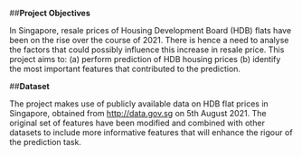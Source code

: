 ##**Project Objectives**

In Singapore, resale prices of Housing Development Board (HDB) flats have been on the rise over the course of 2021. There is hence a need to analyse the factors that could possibly influence this increase in resale price.
This project aims to:
(a) perform prediction of HDB housing prices
(b) identify the most important features that contributed to the prediction.


##**Dataset**

The project makes use of publicly available data on HDB flat prices in Singapore, obtained from http://data.gov.sg on 5th August 2021. The original set of features have been modified and combined with other datasets to include more informative features that will enhance the rigour of the prediction task.